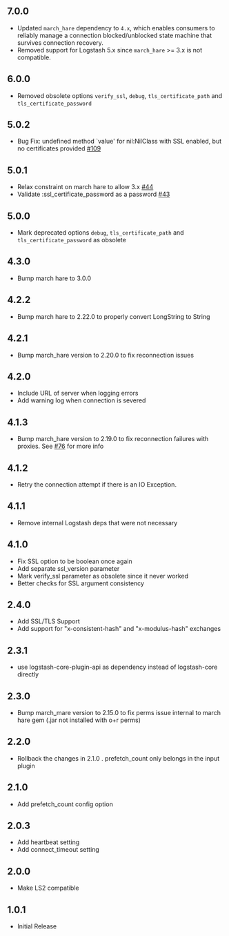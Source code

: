 ## 7.0.0
   - Updated `march_hare` dependency to `4.x`, which enables consumers to reliably manage a connection blocked/unblocked state machine that survives connection recovery.
   - Removed support for Logstash 5.x since `march_hare` >= 3.x is not compatible.

## 6.0.0
   - Removed obsolete options `verify_ssl`, `debug`, `tls_certificate_path` and `tls_certificate_password`

## 5.0.2
   - Bug Fix: undefined method `value' for nil:NilClass with SSL enabled, but no certificates provided [#109](https://github.com/logstash-plugins/logstash-input-rabbitmq/issues/109)
## 5.0.1
   - Relax constraint on march hare to allow 3.x [#44](https://github.com/logstash-plugins/logstash-mixin-rabbitmq_connection/issues/44)
   - Validate :ssl_certificate_password as a password [#43](https://github.com/logstash-plugins/logstash-mixin-rabbitmq_connection/issues/43)
## 5.0.0
   - Mark deprecated options `debug`, `tls_certificate_path` and `tls_certificate_password` as obsolete
## 4.3.0
   - Bump march hare to 3.0.0
## 4.2.2
   - Bump march hare to 2.22.0 to properly convert LongString to String
## 4.2.1
   - Bump march_hare version to 2.20.0 to fix reconnection issues
## 4.2.0
   - Include URL of server when logging errors
   - Add warning log when connection is severed
## 4.1.3
   - Bump march_hare version to 2.19.0 to fix reconnection failures with proxies. See [#76](https://github.com/logstash-plugins/logstash-input-rabbitmq/issues/76) for
  more info
## 4.1.2
  - Retry the connection attempt if there is an IO Exception.
## 4.1.1
  - Remove internal Logstash deps that were not necessary
## 4.1.0
  - Fix SSL option to be boolean once again
  - Add separate ssl_version parameter
  - Mark verify_ssl parameter as obsolete since it never worked
  - Better checks for SSL argument consistency
## 2.4.0
  - Add SSL/TLS Support
  - Add support for "x-consistent-hash" and "x-modulus-hash" exchanges
## 2.3.1
  - use logstash-core-plugin-api as dependency instead of logstash-core directly
## 2.3.0
  - Bump march_mare version to 2.15.0 to fix perms issue internal to march hare gem (.jar not installed with o+r perms)
## 2.2.0
  - Rollback the changes in 2.1.0 . prefetch_count only belongs in the input plugin
## 2.1.0
  - Add prefetch_count config option
## 2.0.3
  - Add heartbeat setting
  - Add connect_timeout setting
## 2.0.0
  - Make LS2 compatible
## 1.0.1
  - Initial Release
